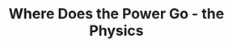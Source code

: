---
category: hardware-design
title: "Where Does the Power Go - the Physics"
description: "To discuss energy efficiency we have to go down to the smallest building blocks - transistors. We explain the physics of CMOS components and thereby discover where most power is consumed."
questions:
  - What is a transistor, how is it made what are its properties?
  - What are CMOS components, why do we care and what are their characteristics?
  - How do single transistors form logical units and what does the physical layout of a typical CMOS component, e.g., a NAND gate, look like?
  - In which ways is power dissipated in CMOS components?
  - Roughly, what are the key drivers of power dissipation and can we model that mathematically?
  - What is subthreshold and gate leakage?
  - What architectural techniques exist to reduce leakages?
literature:
  - Computer-Architecture-Techniques-For-Power-Efficiency|Ch. 1 and 5
  - Power-efficient-System-Design|Ch. 1 and 2
  - Low-Power-CMOS-Circuits|Ch. 1 and 3
scheduled: 2016-08-18 09:00:00
---